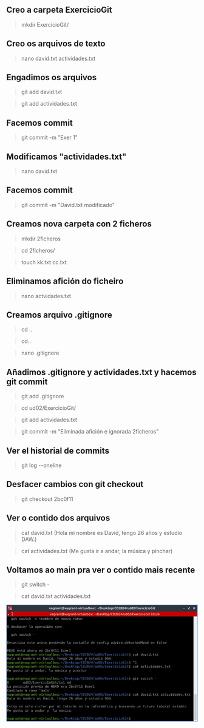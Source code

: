 
## Creo a carpeta ExercicioGit
>mkdir ExercicioGit/


## Creo os arquivos de texto
>nano david.txt actividades.txt


## Engadimos os arquivos

> git add david.txt

> git add actividades.txt

##  Facemos commit

> git commit -m "Exer 1"

## Modificamos "actividades.txt"

>nano david.txt

##  Facemos commit

> git commit -m "David.txt modificado"

## Creamos nova carpeta con 2 ficheros
> mkdir 2ficheros

> cd 2ficheros/ 

> touch kk.txt cc.txt

## Eliminamos afición do ficheiro

>nano actvidades.txt

## Creamos arquivo .gitignore

>cd ..

>cd..

>nano .gitignore 

## Añadimos .gitignore y actividades.txt y hacemos git commit

>git add .gitignore

>cd ud02/ExercicioGit/ 

>git add actividades.txt

>git commit -m "Eliminada afición e ignorada 2ficheros"

## Ver el historial de commits 

>git log --oneline

## Desfacer cambios con git checkout

>git checkout 2bc0f11

## Ver o contido dos arquivos 

> cat david.txt (Hola mi nombre es David, tengo 26 años y estudio DAW.)

> cat actividades.txt (Me gusta ir a andar, la música y pinchar)

## Voltamos ao main pra ver o contido mais recente

> git switch - 

> cat david.txt actividades.txt

![Screenshot ](/ud02/ExercicioGit1/git%20switch.jpg)

